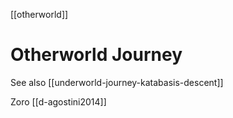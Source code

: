 [[otherworld]]
# Otherworld Journey
See also [[underworld-journey-katabasis-descent]]



Zoro [[d-agostini2014]]